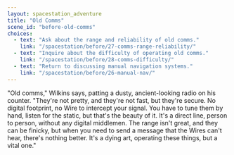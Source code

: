 ```yaml
---
layout: spacestation_adventure
title: "Old Comms"
scene_id: "before-old-comms"
choices:
  - text: "Ask about the range and reliability of old comms."
    link: "/spacestation/before/27-comms-range-reliability/"
  - text: "Inquire about the difficulty of operating old comms."
    link: "/spacestation/before/28-comms-difficulty/"
  - text: "Return to discussing manual navigation systems."
    link: "/spacestation/before/26-manual-nav/"
---
```


"Old comms," Wilkins says, patting a dusty, ancient-looking radio on his counter. "They're not pretty, and they're not fast, but they're secure. No digital footprint, no Wire to intercept your signal. You have to tune them by hand, listen for the static, but that's the beauty of it. It's a direct line, person to person, without any digital middlemen. The range isn't great, and they can be finicky, but when you need to send a message that the Wires can't hear, there's nothing better. It's a dying art, operating these things, but a vital one."
